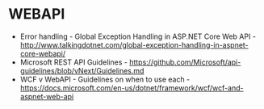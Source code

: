 # WEBAPI
* Error handling - Global Exception Handling in ASP.NET Core Web API - http://www.talkingdotnet.com/global-exception-handling-in-aspnet-core-webapi/
* Microsoft REST API Guidelines - https://github.com/Microsoft/api-guidelines/blob/vNext/Guidelines.md
* WCF v WebAPI - Guidelines on when to use each - https://docs.microsoft.com/en-us/dotnet/framework/wcf/wcf-and-aspnet-web-api
